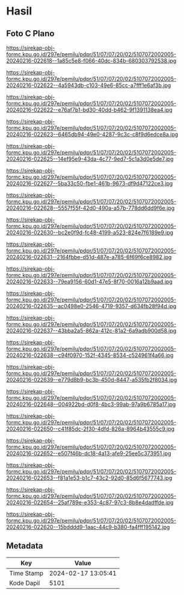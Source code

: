# Hasil

## Foto C Plano

https://sirekap-obj-formc.kpu.go.id/297e/pemilu/pdpr/51/07/07/20/02/5107072002005-20240216-022618--1a85c5e8-f066-40dc-834b-680303792538.jpg

https://sirekap-obj-formc.kpu.go.id/297e/pemilu/pdpr/51/07/07/20/02/5107072002005-20240216-022622--4a5943db-c103-49e6-85cc-a7fff1e6af3b.jpg

https://sirekap-obj-formc.kpu.go.id/297e/pemilu/pdpr/51/07/07/20/02/5107072002005-20240216-022622--e76af7b1-bd30-40dd-b462-9f1391138ea4.jpg

https://sirekap-obj-formc.kpu.go.id/297e/pemilu/pdpr/51/07/07/20/02/5107072002005-20240216-022623--6465db94-49e0-4287-9c3c-c8f9d6edce8a.jpg

https://sirekap-obj-formc.kpu.go.id/297e/pemilu/pdpr/51/07/07/20/02/5107072002005-20240216-022625--14ef95e9-43da-4c77-9ed7-5c1a3d0e5de7.jpg

https://sirekap-obj-formc.kpu.go.id/297e/pemilu/pdpr/51/07/07/20/02/5107072002005-20240216-022627--5ba33c50-fbe1-461b-9673-df9d47122ce3.jpg

https://sirekap-obj-formc.kpu.go.id/297e/pemilu/pdpr/51/07/07/20/02/5107072002005-20240216-022628--5557f55f-42d0-490a-a57b-778dd6dd9f6e.jpg

https://sirekap-obj-formc.kpu.go.id/297e/pemilu/pdpr/51/07/07/20/02/5107072002005-20240216-022630--bc2e0f9d-fc48-4199-a523-824e7f6189e9.jpg

https://sirekap-obj-formc.kpu.go.id/297e/pemilu/pdpr/51/07/07/20/02/5107072002005-20240216-022631--2164fbbe-d51d-487e-a785-6f69f6ce8982.jpg

https://sirekap-obj-formc.kpu.go.id/297e/pemilu/pdpr/51/07/07/20/02/5107072002005-20240216-022633--79ea9156-60d1-47e5-8f70-0016a12b9aad.jpg

https://sirekap-obj-formc.kpu.go.id/297e/pemilu/pdpr/51/07/07/20/02/5107072002005-20240216-022635--ac0498e0-2546-4719-9357-d634fb28f94d.jpg

https://sirekap-obj-formc.kpu.go.id/297e/pemilu/pdpr/51/07/07/20/02/5107072002005-20240216-022637--43bba2a5-862a-412c-81a2-6a9adb900d58.jpg

https://sirekap-obj-formc.kpu.go.id/297e/pemilu/pdpr/51/07/07/20/02/5107072002005-20240216-022638--c94f0970-152f-4345-8534-c524961f4a66.jpg

https://sirekap-obj-formc.kpu.go.id/297e/pemilu/pdpr/51/07/07/20/02/5107072002005-20240216-022639--e779d8b9-bc3b-450d-8447-a535fb2f8034.jpg

https://sirekap-obj-formc.kpu.go.id/297e/pemilu/pdpr/51/07/07/20/02/5107072002005-20240216-022648--004922bd-d0f8-4bc3-99ab-97a9b6785a17.jpg

https://sirekap-obj-formc.kpu.go.id/297e/pemilu/pdpr/51/07/07/20/02/5107072002005-20240216-022650--c41f85dc-2f30-4dfd-826a-8964b43555c9.jpg

https://sirekap-obj-formc.kpu.go.id/297e/pemilu/pdpr/51/07/07/20/02/5107072002005-20240216-022652--e507f46b-dc18-4a13-afe9-25ee5c373951.jpg

https://sirekap-obj-formc.kpu.go.id/297e/pemilu/pdpr/51/07/07/20/02/5107072002005-20240216-022653--f81a1e53-b1c7-43c2-92d0-85d6f5677743.jpg

https://sirekap-obj-formc.kpu.go.id/297e/pemilu/pdpr/51/07/07/20/02/5107072002005-20240216-022654--25af789e-e353-4c87-97c3-8b8e4dadffde.jpg

https://sirekap-obj-formc.kpu.go.id/297e/pemilu/pdpr/51/07/07/20/02/5107072002005-20240216-022620--15bdddd9-1aac-44c9-b380-fa4fff195142.jpg


## Metadata

| Key        | Value               |
| ---------- | ------------------- |
| Time Stamp | 2024-02-17 13:05:41 |
| Kode Dapil | 5101                |



